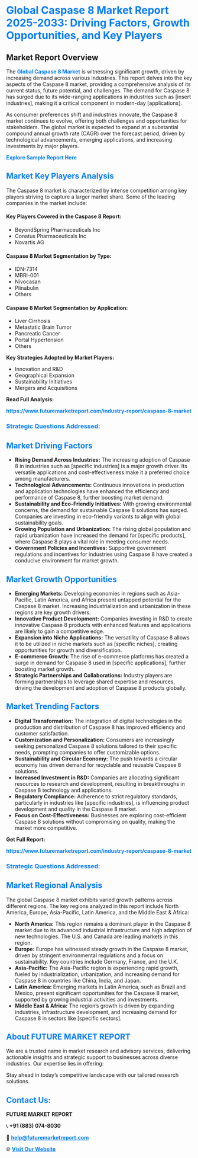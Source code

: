 <h1 style="color: #007BFF;">Global Caspase 8 Market Report 2025-2033: Driving Factors, Growth Opportunities, and Key Players</h1>

<section id="overview">
<h2>Market Report Overview</h2>
<p>The <a href="https://www.futuremarketreport.com/industry-report/caspase-8-market" style="color: #007BFF; text-decoration: none;"><strong>Global Caspase 8 Market</strong></a> is witnessing significant growth, driven by increasing demand across various industries. This report delves into the key aspects of the Caspase 8 market, providing a comprehensive analysis of its current status, future potential, and challenges. The demand for Caspase 8 has surged due to its wide-ranging applications in industries such as [insert industries], making it a critical component in modern-day [applications].</p>
<p>As consumer preferences shift and industries innovate, the Caspase 8 market continues to evolve, offering both challenges and opportunities for stakeholders. The global market is expected to expand at a substantial compound annual growth rate (CAGR) over the forecast period, driven by technological advancements, emerging applications, and increasing investments by major players.</p>
</section>

<section id="overview">
<p><a href="https://www.futuremarketreport.com/request-sample/reportId=103578" style="color: #007BFF; text-decoration: none;"><strong>Explore Sample Report Here</strong></a></p>
</section>

<section id="key-players">
<h2 style="color: #007BFF;">Market Key Players Analysis</h2>
<p>The Caspase 8 market is characterized by intense competition among key players striving to capture a larger market share. Some of the leading companies in the market include:</p>
<h4>Key Players Covered in the Caspase 8 Report:</h4>
<ul><li>BeyondSpring Pharmaceuticals Inc</li><li>Conatus Pharmaceuticals Inc</li><li>Novartis AG</li></ul>
<h4>Caspase 8 Market Segmentation by Type:</h4>
<ul><li>IDN-7314</li><li>MBRI-001</li><li>Nivocasan</li><li>Plinabulin</li><li>Others</li></ul>

<h4>Caspase 8 Market Segmentation by Application:</h4>
<ul><li>Liver Cirrhosis</li><li>Metastatic Brain Tumor</li><li>Pancreatic Cancer</li><li>Portal Hypertension</li><li>Others</li></ul>
<p><strong>Key Strategies Adopted by Market Players:</strong></p>
<ul>
<li>Innovation and R&D</li>
<li>Geographical Expansion</li>
<li>Sustainability Initiatives</li>
<li>Mergers and Acquisitions</li>
</ul>
</section>

<section>
<p><strong>Read Full Analysis: </strong></p><a href="https://www.futuremarketreport.com/industry-report/caspase-8-market" style="color: #007BFF; text-decoration: none;"><strong>https://www.futuremarketreport.com/industry-report/caspase-8-market</strong></a>
<h3 style="color: #007BFF;">Strategic Questions Addressed:</h3>
</section>

<section id="driving-factors">
<h2 style="color: #007BFF;">Market Driving Factors</h2>
<ul>
<li><strong>Rising Demand Across Industries:</strong> The increasing adoption of Caspase 8 in industries such as [specific industries] is a major growth driver. Its versatile applications and cost-effectiveness make it a preferred choice among manufacturers.</li>
<li><strong>Technological Advancements:</strong> Continuous innovations in production and application technologies have enhanced the efficiency and performance of Caspase 8, further boosting market demand.</li>
<li><strong>Sustainability and Eco-Friendly Initiatives:</strong> With growing environmental concerns, the demand for sustainable Caspase 8 solutions has surged. Companies are investing in eco-friendly variants to align with global sustainability goals.</li>
<li><strong>Growing Population and Urbanization:</strong> The rising global population and rapid urbanization have increased the demand for [specific products], where Caspase 8 plays a vital role in meeting consumer needs.</li>
<li><strong>Government Policies and Incentives:</strong> Supportive government regulations and incentives for industries using Caspase 8 have created a conducive environment for market growth.</li>
</ul>
</section>

<section id="growth-opportunities">
<h2 style="color: #007BFF;">Market Growth Opportunities</h2>
<ul>
<li><strong>Emerging Markets:</strong> Developing economies in regions such as Asia-Pacific, Latin America, and Africa present untapped potential for the Caspase 8 market. Increasing industrialization and urbanization in these regions are key growth drivers.</li>
<li><strong>Innovative Product Development:</strong> Companies investing in R&D to create innovative Caspase 8 products with enhanced features and applications are likely to gain a competitive edge.</li>
<li><strong>Expansion into Niche Applications:</strong> The versatility of Caspase 8 allows it to be utilized in niche markets such as [specific niches], creating opportunities for growth and diversification.</li>
<li><strong>E-commerce Growth:</strong> The rise of e-commerce platforms has created a surge in demand for Caspase 8 used in [specific applications], further boosting market growth.</li>
<li><strong>Strategic Partnerships and Collaborations:</strong> Industry players are forming partnerships to leverage shared expertise and resources, driving the development and adoption of Caspase 8 products globally.</li>
</ul>
</section>

<section id="trending-factors">
<h2 style="color: #007BFF;">Market Trending Factors</h2>
<ul>
<li><strong>Digital Transformation:</strong> The integration of digital technologies in the production and distribution of Caspase 8 has improved efficiency and customer satisfaction.</li>
<li><strong>Customization and Personalization:</strong> Consumers are increasingly seeking personalized Caspase 8 solutions tailored to their specific needs, prompting companies to offer customizable options.</li>
<li><strong>Sustainability and Circular Economy:</strong> The push towards a circular economy has driven demand for recyclable and reusable Caspase 8 solutions.</li>
<li><strong>Increased Investment in R&D:</strong> Companies are allocating significant resources to research and development, resulting in breakthroughs in Caspase 8 technology and applications.</li>
<li><strong>Regulatory Compliance:</strong> Adherence to strict regulatory standards, particularly in industries like [specific industries], is influencing product development and quality in the Caspase 8 market.</li>
<li><strong>Focus on Cost-Effectiveness:</strong> Businesses are exploring cost-efficient Caspase 8 solutions without compromising on quality, making the market more competitive.</li>
</ul>
</section>

<section>
<p><strong>Get Full Report: </strong></p><a href="https://www.futuremarketreport.com/industry-report/caspase-8-market" style="color: #007BFF; text-decoration: none;"><strong>https://www.futuremarketreport.com/industry-report/caspase-8-market</strong></a>
<h3 style="color: #007BFF;">Strategic Questions Addressed:</h3>
</section>


<section id="regional-analysis">
<h2 style="color: #007BFF;">Market Regional Analysis</h2>
<p>The global Caspase 8 market exhibits varied growth patterns across different regions. The key regions analyzed in this report include North America, Europe, Asia-Pacific, Latin America, and the Middle East & Africa:</p>
<ul>
<li><strong>North America:</strong> This region remains a dominant player in the Caspase 8 market due to its advanced industrial infrastructure and high adoption of new technologies. The U.S. and Canada are leading markets in this region.</li>
<li><strong>Europe:</strong> Europe has witnessed steady growth in the Caspase 8 market, driven by stringent environmental regulations and a focus on sustainability. Key countries include Germany, France, and the U.K.</li>
<li><strong>Asia-Pacific:</strong> The Asia-Pacific region is experiencing rapid growth, fueled by industrialization, urbanization, and increasing demand for Caspase 8 in countries like China, India, and Japan.</li>
<li><strong>Latin America:</strong> Emerging markets in Latin America, such as Brazil and Mexico, present significant opportunities for the Caspase 8 market, supported by growing industrial activities and investments.</li>
<li><strong>Middle East & Africa:</strong> The region’s growth is driven by expanding industries, infrastructure development, and increasing demand for Caspase 8 in sectors like [specific sectors].</li>
</ul>
</section>

<footer>
<h2 style="color: #007BFF;">About FUTURE MARKET REPORT</h2>
<p>We are a trusted name in market research and advisory services, delivering actionable insights and strategic support to businesses across diverse industries. Our expertise lies in offering:</p>

<p>Stay ahead in today’s competitive landscape with our tailored research solutions.</p>

<h2 style="color: #007BFF;">Contact Us:</h2>
<p><strong>FUTURE MARKET REPORT</strong></p>
<p>📞 <strong>+91 (883) 074-8030</strong></p>
<p>📧 <strong><a href="mailto:help@futuremarketreport.com" style="color: #007BFF;">help@futuremarketreport.com</a></strong></p>
<p>🌐 <strong><a href="https://www.futuremarketreport.com/" style="color: #007BFF;">Visit Our Website</a></strong></p>
</footer>